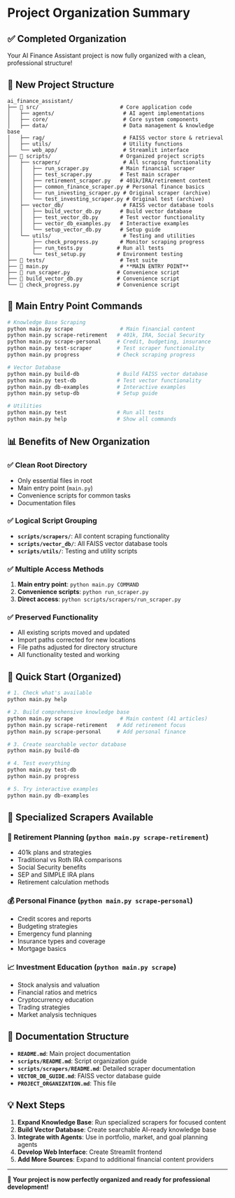 # Project Organization Summary

## ✅ Completed Organization

Your AI Finance Assistant project is now fully organized with a clean, professional structure!

## 📁 New Project Structure

```
ai_finance_assistant/
├── 📂 src/                          # Core application code
│   ├── agents/                      # AI agent implementations
│   ├── core/                        # Core system components
│   ├── data/                        # Data management & knowledge base
│   ├── rag/                         # FAISS vector store & retrieval
│   ├── utils/                       # Utility functions
│   └── web_app/                     # Streamlit interface
├── 📂 scripts/                      # Organized project scripts
│   ├── scrapers/                    # All scraping functionality
│   │   ├── run_scraper.py          # Main financial scraper
│   │   ├── test_scraper.py         # Test main scraper
│   │   ├── retirement_scraper.py   # 401k/IRA/retirement content
│   │   ├── common_finance_scraper.py # Personal finance basics
│   │   ├── run_investing_scraper.py # Original scraper (archive)
│   │   └── test_investing_scraper.py # Original test (archive)
│   ├── vector_db/                   # FAISS vector database tools
│   │   ├── build_vector_db.py      # Build vector database
│   │   ├── test_vector_db.py       # Test vector functionality
│   │   ├── vector_db_examples.py   # Interactive examples
│   │   └── setup_vector_db.py      # Setup guide
│   └── utils/                       # Testing and utilities
│       ├── check_progress.py       # Monitor scraping progress
│       ├── run_tests.py           # Run all tests
│       └── test_setup.py          # Environment testing
├── 📂 tests/                        # Test suite
├── 🚀 main.py                       # **MAIN ENTRY POINT**
├── 📄 run_scraper.py               # Convenience script
├── 📄 build_vector_db.py           # Convenience script
└── 📄 check_progress.py            # Convenience script
```

## 🎯 Main Entry Point Commands

```bash
# Knowledge Base Scraping
python main.py scrape               # Main financial content
python main.py scrape-retirement   # 401k, IRA, Social Security
python main.py scrape-personal     # Credit, budgeting, insurance
python main.py test-scraper        # Test scraper functionality
python main.py progress            # Check scraping progress

# Vector Database
python main.py build-db            # Build FAISS vector database
python main.py test-db             # Test vector functionality
python main.py db-examples         # Interactive examples
python main.py setup-db            # Setup guide

# Utilities
python main.py test                # Run all tests
python main.py help                # Show all commands
```

## 📊 Benefits of New Organization

### ✅ Clean Root Directory
- Only essential files in root
- Main entry point (`main.py`) 
- Convenience scripts for common tasks
- Documentation files

### ✅ Logical Script Grouping
- **`scripts/scrapers/`**: All content scraping functionality
- **`scripts/vector_db/`**: All FAISS vector database tools
- **`scripts/utils/`**: Testing and utility scripts

### ✅ Multiple Access Methods
1. **Main entry point**: `python main.py COMMAND`
2. **Convenience scripts**: `python run_scraper.py`
3. **Direct access**: `python scripts/scrapers/run_scraper.py`

### ✅ Preserved Functionality
- All existing scripts moved and updated
- Import paths corrected for new locations
- File paths adjusted for directory structure
- All functionality tested and working

## 🚀 Quick Start (Organized)

```bash
# 1. Check what's available
python main.py help

# 2. Build comprehensive knowledge base
python main.py scrape               # Main content (41 articles)
python main.py scrape-retirement   # Add retirement focus
python main.py scrape-personal     # Add personal finance

# 3. Create searchable vector database
python main.py build-db

# 4. Test everything
python main.py test-db
python main.py progress

# 5. Try interactive examples
python main.py db-examples
```

## 🎯 Specialized Scrapers Available

### 🏦 Retirement Planning (`python main.py scrape-retirement`)
- 401k plans and strategies
- Traditional vs Roth IRA comparisons
- Social Security benefits
- SEP and SIMPLE IRA plans
- Retirement calculation methods

### 💰 Personal Finance (`python main.py scrape-personal`)
- Credit scores and reports
- Budgeting strategies
- Emergency fund planning
- Insurance types and coverage
- Mortgage basics

### 📈 Investment Education (`python main.py scrape`)
- Stock analysis and valuation
- Financial ratios and metrics
- Cryptocurrency education
- Trading strategies
- Market analysis techniques

## 📖 Documentation Structure

- **`README.md`**: Main project documentation
- **`scripts/README.md`**: Script organization guide
- **`scripts/scrapers/README.md`**: Detailed scraper documentation
- **`VECTOR_DB_GUIDE.md`**: FAISS vector database guide
- **`PROJECT_ORGANIZATION.md`**: This file

## 💡 Next Steps

1. **Expand Knowledge Base**: Run specialized scrapers for focused content
2. **Build Vector Database**: Create searchable AI-ready knowledge base
3. **Integrate with Agents**: Use in portfolio, market, and goal planning agents
4. **Develop Web Interface**: Create Streamlit frontend
5. **Add More Sources**: Expand to additional financial content providers

---

**🎉 Your project is now perfectly organized and ready for professional development!**
